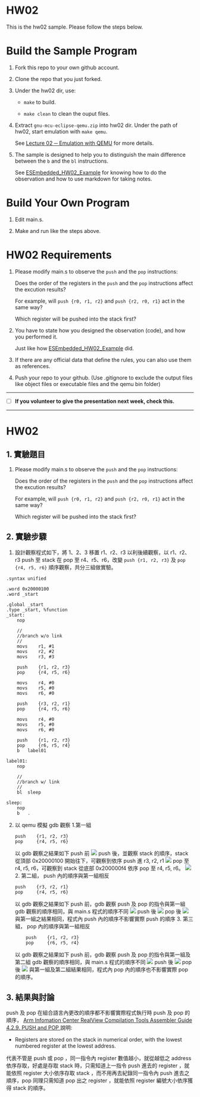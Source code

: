 HW02
===
This is the hw02 sample. Please follow the steps below.

# Build the Sample Program

1. Fork this repo to your own github account.

2. Clone the repo that you just forked.

3. Under the hw02 dir, use:

	* `make` to build.

	* `make clean` to clean the ouput files.

4. Extract `gnu-mcu-eclipse-qemu.zip` into hw02 dir. Under the path of hw02, start emulation with `make qemu`.

	See [Lecture 02 ─ Emulation with QEMU] for more details.

5. The sample is designed to help you to distinguish the main difference between the `b` and the `bl` instructions.  

	See [ESEmbedded_HW02_Example] for knowing how to do the observation and how to use markdown for taking notes.

# Build Your Own Program

1. Edit main.s.

2. Make and run like the steps above.

# HW02 Requirements

1. Please modify main.s to observe the `push` and the `pop` instructions:  

	Does the order of the registers in the `push` and the `pop` instructions affect the excution results?  

	For example, will `push {r0, r1, r2}` and `push {r2, r0, r1}` act in the same way?  

	Which register will be pushed into the stack first?

2. You have to state how you designed the observation (code), and how you performed it.  

	Just like how [ESEmbedded_HW02_Example] did.

3. If there are any official data that define the rules, you can also use them as references.

4. Push your repo to your github. (Use .gitignore to exclude the output files like object files or executable files and the qemu bin folder)

[Lecture 02 ─ Emulation with QEMU]: http://www.nc.es.ncku.edu.tw/course/embedded/02/#Emulation-with-QEMU
[ESEmbedded_HW02_Example]: https://github.com/vwxyzjimmy/ESEmbedded_HW02_Example

--------------------

- [ ] **If you volunteer to give the presentation next week, check this.**

--------------------

HW02
===
**1. 實驗題目**
---
1. Please modify main.s to observe the `push` and the `pop` instructions:  

	Does the order of the registers in the `push` and the `pop` instructions affect the excution results?  

	For example, will `push {r0, r1, r2}` and `push {r2, r0, r1}` act in the same way?  

	Which register will be pushed into the stack first?

**2. 實驗步驟**
---
1. 設計觀察程式如下，將 1、2、3 移置 r1、r2、r3 以利後續觀察，以 r1、r2、r3 push 至 stack 在 pop 至 r4、r5、r6，改變 `push {r1, r2, r3}` 及 `pop {r4, r5, r6}` 順序觀察，共分三組做實驗。
```assembly=1
.syntax unified

.word 0x20000100
.word _start

.global _start
.type _start, %function
_start:
	nop

	//
	//branch w/o link
	//
	movs	r1, #1
	movs	r2, #2
	movs	r3, #3

	push	{r1, r2, r3}
	pop		{r4, r5, r6}

	movs	r4, #0
	movs	r5, #0
	movs	r6, #0

	push	{r3, r2, r1}
	pop		{r4, r5, r6}

	movs	r4, #0
	movs	r5, #0
	movs	r6, #0

	push	{r1, r2, r3}
	pop		{r6, r5, r4}
	b	label01

label01:
	nop

	//
	//branch w/ link
	//
	bl	sleep

sleep:
	nop
	b	.
```
2. 以 qemu 模擬 gdb 觀察
1.第一組
    ```assembly=16
    push	{r1, r2, r3}
    pop		{r4, r5, r6}
    ```
    以 gdb 觀察之結果如下
    push 前
![](https://github.com/vwxyzjimmy/ESEmbedded_HW02/blob/master/lab2_jpg/1.JPG)
push 後，並觀察 stack 的順序，stack 從頂部 0x20000100 開始往下，可觀察到依序 push 進 r3, r2, r1
![](https://github.com/vwxyzjimmy/ESEmbedded_HW02/blob/master/lab2_jpg/2.JPG)
pop 至 r4, r5, r6，可觀察到 stack 從底部 0x200000f4 依序 pop 至 r4, r5, r6。
![](https://github.com/vwxyzjimmy/ESEmbedded_HW02/blob/master/lab2_jpg/3.JPG)
    2. 第二組， push 內的順序與第一組相反
    ```assembly=25
    push	{r3, r2, r1}
	pop		{r4, r5, r6}
    ```
    以 gdb 觀察之結果如下
    push 前，gdb 觀察 push 及 pop 的指令與第一組 gdb 觀察的順序相同，與 main.s 程式的順序不同
    ![](https://github.com/vwxyzjimmy/ESEmbedded_HW02/blob/master/lab2_jpg/4.JPG)
    push 後
    ![](https://github.com/vwxyzjimmy/ESEmbedded_HW02/blob/master/lab2_jpg/5.JPG)
    pop 後
    ![](https://github.com/vwxyzjimmy/ESEmbedded_HW02/blob/master/lab2_jpg/6.JPG)
    與第一組之結果相同，程式內 push 內的順序不影響實際 push 的順序
    3. 第三組， pop 內的順序與第一組相反
    ```assembly=32
        push	{r1, r2, r3}
        pop		{r6, r5, r4}
    ```
    以 gdb 觀察之結果如下
    push 前，gdb 觀察 push 及 pop 的指令與第一組及第二組 gdb 觀察的順序相同，與 main.s 程式的順序不同
    ![](https://github.com/vwxyzjimmy/ESEmbedded_HW02/blob/master/lab2_jpg/7.JPG)
    push 後
    ![](https://github.com/vwxyzjimmy/ESEmbedded_HW02/blob/master/lab2_jpg/8.JPG)
    pop 後
    ![](https://github.com/vwxyzjimmy/ESEmbedded_HW02/blob/master/lab2_jpg/9.JPG)
    與第一組及第二組結果相同，程式內 pop 內的順序也不影響實際 pop 的順序。

**3. 結果與討論**
---
push 及 pop 在組合語言內更改的順序都不影響實際程式執行時 push 及 pop 的順序，
[Arm Infomation Center RealView Compilation Tools Assembler Guide 4.2.9. PUSH and POP
](http://infocenter.arm.com/help/index.jsp?topic=/com.arm.doc.dui0204j/Babefbce.html) 說明:
* Registers are stored on the stack in numerical order, with the lowest numbered register at the lowest address.

代表不管是 push 或 pop ，同一指令內 register 數值越小，就從越低之 address 依序存取，好處是存取 stack 時，只需知道上一指令 push 進去的 register ，就能依照 register 大小依序存取 stack ，而不用再去紀錄同一指令內 push 進去之順序，pop 同理只需知道 pop 出之 register ，就能依照 register 編號大小依序獲得 stack 的順序。
